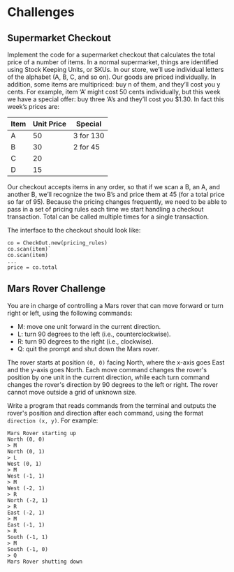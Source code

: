 # Challenges

## Supermarket Checkout

Implement the code for a supermarket checkout that calculates the total price of a number of items. In a normal supermarket, things are identified using Stock Keeping Units, or SKUs. In our store, we’ll use individual letters of the alphabet (A, B, C, and so on). Our goods are priced individually. In addition, some items are multipriced: buy n of them, and they’ll cost you y cents. For example, item ‘A’ might cost 50 cents individually, but this week we have a special offer: buy three ‘A’s and they’ll cost you $1.30. In fact this week’s prices are:

| Item | Unit Price | Special   |
| ---- | ---------- | --------- |
| A    | 50         | 3 for 130 |
| B    | 30         | 2 for 45  |
| C    | 20         |
| D    | 15         |

Our checkout accepts items in any order, so that if we scan a B, an A, and another B, we’ll recognize the two B’s and price them at 45 (for a total price so far of 95). Because the pricing changes frequently, we need to be able to pass in a set of pricing rules each time we start handling a checkout transaction. Total can be called multiple times for a single transaction.

The interface to the checkout should look like:

    co = CheckOut.new(pricing_rules)
    co.scan(item)`
    co.scan(item)
    ...
    price = co.total

## Mars Rover Challenge

You are in charge of controlling a Mars rover that can move forward or turn right or left, using the following commands:

- M: move one unit forward in the current direction.
- L: turn 90 degrees to the left (i.e., counterclockwise).
- R: turn 90 degrees to the right (i.e., clockwise).
- Q: quit the prompt and shut down the Mars rover.

The rover starts at position `(0, 0)` facing North, where the x-axis goes East and the y-axis goes North. Each move command changes the rover's position by one unit in the current direction, while each turn command changes the rover's direction by 90 degrees to the left or right. The rover cannot move outside a grid of unknown size.

Write a program that reads commands from the terminal and outputs the rover's position and direction after each command, using the format `direction (x, y)`. For example:

    Mars Rover starting up
    North (0, 0)
    > M
    North (0, 1)
    > L
    West (0, 1)
    > M
    West (-1, 1)
    > M
    West (-2, 1)
    > R
    North (-2, 1)
    > R
    East (-2, 1)
    > M
    East (-1, 1)
    > R
    South (-1, 1)
    > M
    South (-1, 0)
    > Q
    Mars Rover shutting down
